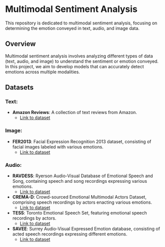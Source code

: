 # Multimodal Sentiment Analysis

This repository is dedicated to multimodal sentiment analysis, focusing on determining the emotion conveyed in text, audio, and image data.

## Overview

Multimodal sentiment analysis involves analyzing different types of data (text, audio, and image) to understand the sentiment or emotion conveyed. In this project, we aim to develop models that can accurately detect emotions across multiple modalities.

## Datasets

### Text:
- **Amazon Reviews**: A collection of text reviews from Amazon.
  - [Link to dataset](link_here)

### Image:
- **FER2013**: Facial Expression Recognition 2013 dataset, consisting of facial images labeled with various emotions.
  - [Link to dataset](https://drive.google.com/file/d/1I87qkweAeWb24fCEs9_KlC9pbaJOawfK/view?usp=sharing)

### Audio:
- **RAVDESS**: Ryerson Audio-Visual Database of Emotional Speech and Song, containing speech and song recordings expressing various emotions.
  - [Link to dataset](link_here)
- **CREMA-D**: Crowd-sourced Emotional Multimodal Actors Dataset, comprising speech recordings by actors enacting various emotions.
  - [Link to dataset](link_here)
- **TESS**: Toronto Emotional Speech Set, featuring emotional speech recordings by actors.
  - [Link to dataset](link_here)
- **SAVEE**: Surrey Audio-Visual Expressed Emotion database, consisting of acted speech recordings expressing different emotions.
  - [Link to dataset](link_here)



